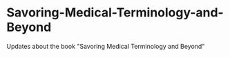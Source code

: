 # Savoring-Medical-Terminology-and-Beyond
Updates about the book "Savoring Medical Terminology and Beyond"
